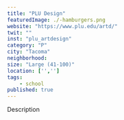```yaml
---
title: "PLU Design"
featuredImage: ./-hamburgers.png
website: "https://www.plu.edu/artd/"
twit: ""
inst: "plu_artdesign"
category: "P"
city: "Tacoma"
neighborhood:
size: "Large (41-100)"
location: ['','']
tags:
    - school
published: true
---
```


Description
